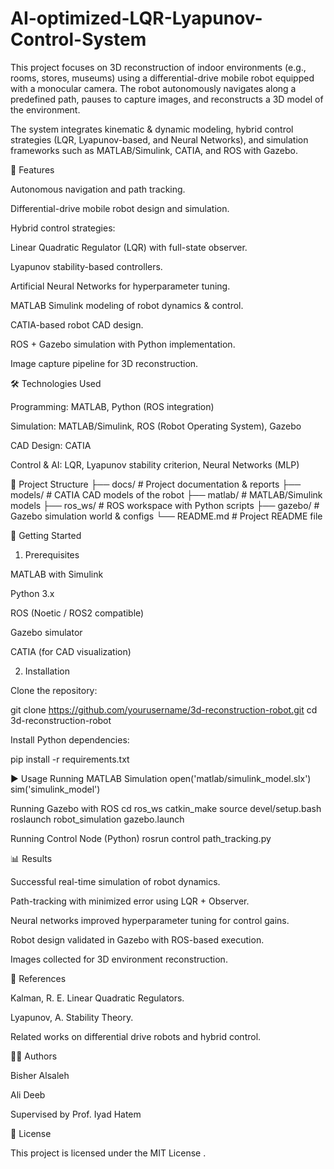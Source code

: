 # AI-optimized-LQR-Lyapunov-Control-System

This project focuses on 3D reconstruction of indoor environments (e.g., rooms, stores, museums) using a differential-drive mobile robot equipped with a monocular camera.
The robot autonomously navigates along a predefined path, pauses to capture images, and reconstructs a 3D model of the environment.

The system integrates kinematic & dynamic modeling, hybrid control strategies (LQR, Lyapunov-based, and Neural Networks), and simulation frameworks such as MATLAB/Simulink, CATIA, and ROS with Gazebo.

📌 Features

Autonomous navigation and path tracking.

Differential-drive mobile robot design and simulation.

Hybrid control strategies:

Linear Quadratic Regulator (LQR) with full-state observer.

Lyapunov stability-based controllers.

Artificial Neural Networks for hyperparameter tuning.

MATLAB Simulink modeling of robot dynamics & control.

CATIA-based robot CAD design.

ROS + Gazebo simulation with Python implementation.

Image capture pipeline for 3D reconstruction.

🛠️ Technologies Used

Programming: MATLAB, Python (ROS integration)

Simulation: MATLAB/Simulink, ROS (Robot Operating System), Gazebo

CAD Design: CATIA

Control & AI: LQR, Lyapunov stability criterion, Neural Networks (MLP)

📂 Project Structure
├── docs/                   # Project documentation & reports
├── models/                 # CATIA CAD models of the robot
├── matlab/                 # MATLAB/Simulink models
├── ros_ws/                 # ROS workspace with Python scripts
├── gazebo/                 # Gazebo simulation world & configs
└── README.md               # Project README file

🚀 Getting Started
1. Prerequisites

MATLAB with Simulink

Python 3.x

ROS (Noetic / ROS2 compatible)

Gazebo simulator

CATIA (for CAD visualization)

2. Installation

Clone the repository:

git clone https://github.com/yourusername/3d-reconstruction-robot.git
cd 3d-reconstruction-robot


Install Python dependencies:

pip install -r requirements.txt

▶️ Usage
Running MATLAB Simulation
open('matlab/simulink_model.slx')
sim('simulink_model')

Running Gazebo with ROS
cd ros_ws
catkin_make
source devel/setup.bash
roslaunch robot_simulation gazebo.launch

Running Control Node (Python)
rosrun control path_tracking.py

📊 Results

Successful real-time simulation of robot dynamics.

Path-tracking with minimized error using LQR + Observer.

Neural networks improved hyperparameter tuning for control gains.

Robot design validated in Gazebo with ROS-based execution.

Images collected for 3D environment reconstruction.

📖 References

Kalman, R. E. Linear Quadratic Regulators.

Lyapunov, A. Stability Theory.

Related works on differential drive robots and hybrid control.

👨‍💻 Authors

Bisher Alsaleh

Ali Deeb

Supervised by Prof. Iyad Hatem

📜 License

This project is licensed under the MIT License
.
